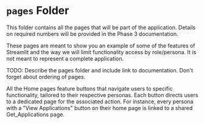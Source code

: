 # `pages` Folder

This folder contains all the pages that will be part of the application. Details on required numbers will be provided in the Phase 3 documentation.

These pages are meant to show you an example of some of the features of Streamlit and the way we will limit functionality access by role/persona. It is not meant to represent a complete application.

TODO: Describe the pages folder and include link to documentation. Don't forget about ordering of pages.

All the Home pages feature buttons that navigate users to specific functionality, tailored to their respective personas. Each button directs users to a dedicated page for the associated action. For instance, every persona with a "View Applications" button on their home page is linked to a shared Get_Applications page.





